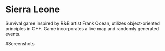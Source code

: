 # Sierra Leone
Survival game inspired by R&B artist Frank Ocean, utilizes object-oriented principles in C++. Game incorporates a live map and randomly generated events.

#Screenshots
